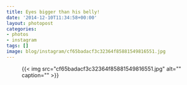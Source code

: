 ```yaml
---
title: Eyes bigger than his belly!
date: '2014-12-10T11:34:58+00:00'
layout: photopost
categories:
- photos
- instagram
tags: []
image: blog/instagram/cf65badacf3c32364f85881549816551.jpg
---
```


<figure class="photo photo--square">
  {{< img src="cf65badacf3c32364f85881549816551.jpg" alt="" caption="" >}}

</figure>



